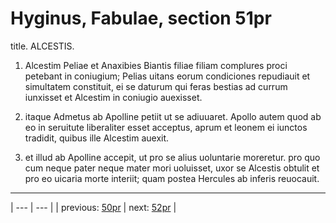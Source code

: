 # Hyginus, Fabulae, section 51pr

title. ALCESTIS.



1. Alcestim Peliae et Anaxibies Biantis filiae filiam complures proci petebant in coniugium; Pelias uitans eorum condiciones repudiauit et simultatem constituit, ei se daturum qui feras bestias ad currum iunxisset et Alcestim in coniugio auexisset.



2. itaque Admetus ab Apolline petiit ut se adiuuaret. Apollo autem quod ab eo in seruitute liberaliter esset acceptus, aprum et leonem ei iunctos tradidit, quibus ille Alcestim auexit.



3. et illud ab Apolline accepit, ut pro se alius uoluntarie moreretur. pro quo cum neque pater neque mater mori uoluisset, uxor se Alcestis obtulit et pro eo uicaria morte interiit; quam postea Hercules ab inferis reuocauit.



---

| --- | --- |
| previous: [50pr](../50pr/) | next: [52pr](../52pr/) |